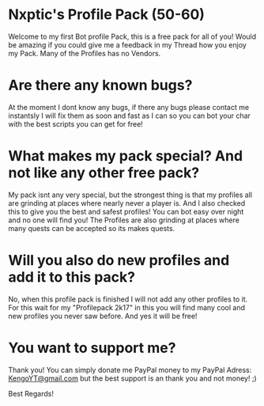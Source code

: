 # Nxptic's Profile Pack (50-60)
Welcome to my first Bot profile Pack, this is a free pack for all of you!
Would be amazing if you could give me a feedback in my Thread how you enjoy my
Pack. Many of the Profiles has no Vendors.

# Are there any known bugs?
At the moment I dont know any bugs, if there any bugs please contact me instantsly I will fix them as soon and fast as I can so you can bot your char with the best scripts you can get for free!

# What makes my pack special? And not like any other free pack?
My pack isnt any very special, but the strongest thing is that my profiles all are grinding at places where nearly never a player is. And I also checked this to give you the best and safest profiles! You can bot easy over night and no one will find you! The Profiles are also grinding at places where many quests can be accepted so its makes quests.

# Will you also do new profiles and add it to this pack?
No, when this profile pack is finished I will not add any other profiles to it. For this wait for my "Profilepack 2k17"
in this you will find many cool and new profiles you never saw before. And yes it will be free!

# You want to support me?
Thank you! You can simply donate me PayPal money to my PayPal Adress: KengoYT@gmail.com but the best support is an thank you and not money! ;)

Best Regards!
